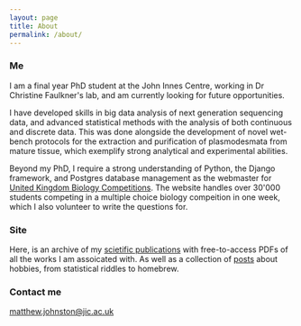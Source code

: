 ```yaml
---
layout: page
title: About
permalink: /about/
---
```


### Me

I am a final year PhD student at the John Innes Centre, working in Dr Christine Faulkner's lab, and am currently looking for future opportunities.

I have developed skills in big data analysis of next generation sequencing data, and advanced statistical methods with the analysis of both continuous and discrete data. This was done alongside the development of novel wet-bench protocols for the extraction and purification of plasmodesmata from mature tissue, which exemplify strong analytical and experimental abilities. 

Beyond my PhD, I require a strong understanding of Python, the Django framework, and Postgres database management as the webmaster for [United Kingdom Biology Competitions](https://ukbiologycompetitions.org/uk-biology-competitions/). The website handles over 30'000 students competing in a multiple choice biology compeition in one week, which I also volunteer to write the questions for.

### Site

Here, is an archive of my [scietific publications](../publications/) with free-to-access PDFs of all the works I am assoicated with. As well as a collection of [posts](../) about hobbies, from statistical riddles to homebrew.

### Contact me

[matthew.johnston@jic.ac.uk](mailto:matthew.johnston@jic.ac.uk)
